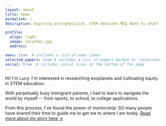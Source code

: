```yaml
---
layout: about
title: home
permalink: /
description: Aspiring astrophysicist, STEM advocate.🌎💻 Want to chat? <a href="mailto:lucychen@codefycs.org">Email me here!</a>📬

profile:
  align: right
  image: lucychen.jpg
  address:

news: true  # includes a list of news items
selected_papers: true # includes a list of papers marked as "selected={true}"
social: true  # includes social icons at the bottom of the page
---
```


Hi! I'm Lucy. I'm interested in researching exoplanets and cultivating equity in STEM education.

With perpetually busy immigrant parents, I had to learn to navigate the world by myself -- from sports, to school, to college applications.
<br>

From this process, I've found the power of mentorship: SO many people have shared their time to guide me to get me to where I am today. <u><a href = "https://www.lucychen.tk/about">Read more about my story here →</a></u>
